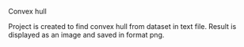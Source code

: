 Convex hull

Project is created to find convex hull from dataset in text file. Result is displayed as an image and saved in format png. 
